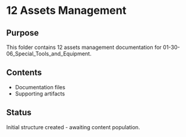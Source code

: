 # 12 Assets Management

## Purpose
This folder contains 12 assets management documentation for 01-30-06_Special_Tools_and_Equipment.

## Contents
- Documentation files
- Supporting artifacts

## Status
Initial structure created - awaiting content population.
